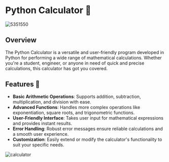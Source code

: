 # Python Calculator 🧮

![5351550](https://github.com/Praharshkumar/calculator/assets/80599610/bdd1104a-5a74-49d9-a7cb-367726945ef3)

## Overview

The Python Calculator is a versatile and user-friendly program developed in Python for performing a wide range of mathematical calculations. Whether you're a student, engineer, or anyone in need of quick and precise calculations, this calculator has got you covered.

## Features 🌟

- **Basic Arithmetic Operations**: Supports addition, subtraction, multiplication, and division with ease.
- **Advanced Functions**: Handles more complex operations like exponentiation, square roots, and trigonometric functions.
- **User-Friendly Interface**: Takes user input for mathematical expressions and provides instant results.
- **Error Handling**: Robust error messages ensure reliable calculations and a smooth user experience.
- **Customization**: Easily extend or modify the calculator's functionality to suit your specific needs.

![calculator](https://github.com/Praharshkumar/calculator/assets/80599610/4700be35-1de0-4265-8789-9139125da850)

